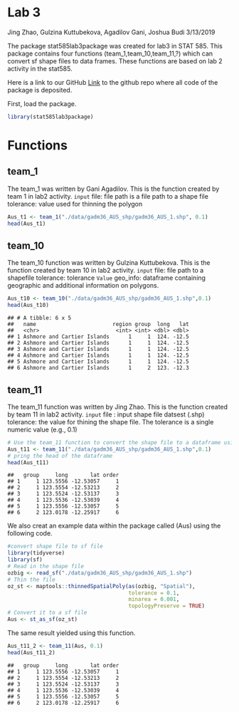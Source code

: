 Lab 3
================
Jing Zhao, Gulzina Kuttubekova, Agadilov Gani, Joshua Budi
3/13/2019

The package stat585lab3package was created for lab3 in STAT 585. This package contains four functions (team\_1,team\_10,team\_11,?) which can convert sf shape files to data frames. These functions are based on lab 2 activity in the stat585.

Here is a link to our GitHub
[Link](https://github.com/kgulzina/stat585lab3package) to the github repo where all code of the package is deposited.

First, load the package.

``` r
library(stat585lab3package)
```

Functions
=========

team\_1
-------

The team\_1 was written by Gani Agadilov. This is the function created by team 1 in lab2 activity.
`input`
file: file path is a file path to a shape file
tolerance: value used for thinning the polygon

``` r
Aus_t1 <- team_1("./data/gadm36_AUS_shp/gadm36_AUS_1.shp", 0.1)
head(Aus_t1)
```

team\_10
--------

The team\_10 function was written by Gulzina Kuttubekova. This is the function created by team 10 in lab2 activity.
`input`
file: file path to a shapefile
tolerance: tolerance `Value` geo\_info: dataframe containing geographic and additional information on polygons.

``` r
Aus_t10 <- team_10("./data/gadm36_AUS_shp/gadm36_AUS_1.shp",0.1)
head(Aus_t10)
```

    ## # A tibble: 6 x 5
    ##   name                        region group  long   lat
    ##   <chr>                        <int> <int> <dbl> <dbl>
    ## 1 Ashmore and Cartier Islands      1     1  124. -12.5
    ## 2 Ashmore and Cartier Islands      1     1  124. -12.5
    ## 3 Ashmore and Cartier Islands      1     1  124. -12.5
    ## 4 Ashmore and Cartier Islands      1     1  124. -12.5
    ## 5 Ashmore and Cartier Islands      1     1  124. -12.5
    ## 6 Ashmore and Cartier Islands      1     2  123. -12.3

team\_11
--------

The team\_11 function was written by Jing Zhao. This is the function created by team 11 in lab2 activity.
`input`
file : input shape file datsest (.shp)
tolerance: the value for thining the shape file. The tolerance is a single numeric value (e.g., 0.1)

``` r
# Use the team_11 function to convert the shape file to a dataframe using example data
Aus_t11 <- team_11("./data/gadm36_AUS_shp/gadm36_AUS_1.shp",0.1)
# pring the head of the dataframe
head(Aus_t11)
```

    ##   group     long       lat order
    ## 1     1 123.5556 -12.53057     1
    ## 2     1 123.5554 -12.53213     2
    ## 3     1 123.5524 -12.53137     3
    ## 4     1 123.5536 -12.53039     4
    ## 5     1 123.5556 -12.53057     5
    ## 6     2 123.0178 -12.25917     6

We also creat an example data within the package called (Aus) using the following code.

``` r
#convert shape file to sf file
library(tidyverse)
library(sf)
# Read in the shape file
ozbig <- read_sf("./data/gadm36_AUS_shp/gadm36_AUS_1.shp")
# Thin the file
oz_st <- maptools::thinnedSpatialPoly(as(ozbig, "Spatial"), 
                                      tolerance = 0.1, 
                                      minarea = 0.001, 
                                      topologyPreserve = TRUE)
# Convert it to a sf file
Aus <- st_as_sf(oz_st)
```

The same result yielded using this function.

``` r
Aus_t11_2 <- team_11(Aus, 0.1)
head(Aus_t11_2)
```

    ##   group     long       lat order
    ## 1     1 123.5556 -12.53057     1
    ## 2     1 123.5554 -12.53213     2
    ## 3     1 123.5524 -12.53137     3
    ## 4     1 123.5536 -12.53039     4
    ## 5     1 123.5556 -12.53057     5
    ## 6     2 123.0178 -12.25917     6
